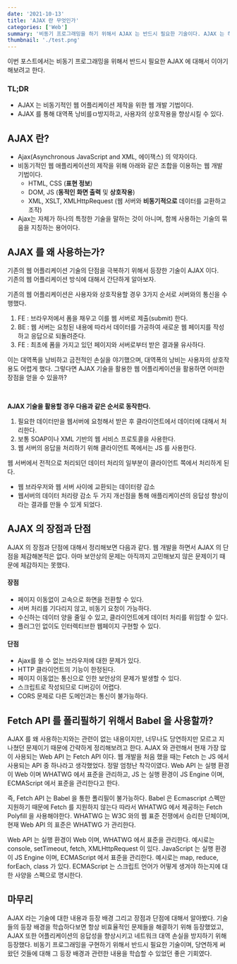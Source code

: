 ```yaml
---
date: '2021-10-13'
title: 'AJAX 란 무엇인가'
categories: ['Web']
summary: '비동기 프로그래밍을 하기 위해서 AJAX 는 반드시 필요한 기술이다. AJAX 는 하나의 특정한 기술을 말하는 것이 아니라, 함께 사용하는 기술의 묶음을 지징하는 것이다. 비동기적인 웹 어플리케이션의 제작을 위해서는 HTML, CSS, DOM, XMLHttpRequest 등이 필요하다.'
thumbnail: './test.png'
---
```


이번 포스트에서는 비동기 프로그래밍을 위해서 반드시 필요한 AJAX 에 대해서 이야기해보려고 한다.

### TL;DR

- AJAX 는 비동기적인 웹 어플리케이션 제작을 위한 웹 개발 기법이다.
- AJAX 를 통해 대역폭 낭비를ㅁ방지하고, 사용자의 상호작용을 향상시킬 수 있다.

## AJAX 란?

- Ajax(Asynchronous JavaScript and XML, 에이잭스) 의 약자이다.
- 비동기적인 웹 애플리케이션의 제작을 위해 아래와 같은 조합을 이용하는 웹 개발 기법이다.
  - HTML, CSS (**표현 정보**)
  - DOM, JS (**동적인 화면 출력** 및 **상호작용**)
  - XML, XSLT, XMLHttpRequest (웹 서버와 **비동기적으로** 데이터를 교환하고 조작)
- Ajax는 자체가 하나의 특정한 기술을 말하는 것이 아니며, 함께 사용하는 기술의 묶음을 지칭하는 용어이다.

## AJAX 를 왜 사용하는가?

기존의 웹 어플리케이션 기술의 단점을 극복하기 위해서 등장한 기술이 AJAX 이다. <br/>
기존의 웹 어플리케이션 방식에 대해서 간단하게 알아보자.

기존의 웹 어플리케이션은 사용자와 상호작용할 경우 3가지 순서로 서버와의 통신을 수행했다.

1. FE : 브라우저에서 폼을 채우고 이를 웹 서버로 제출(submit) 한다.
2. BE : 웹 서버는 요청된 내용에 따라서 데이터를 가공하여 새로운 웹 페이지를 작성하고 응답으로 되돌려준다.
3. FE : 최초에 폼을 가지고 있던 페이지와 서버로부터 받은 결과물 유사하다.

이는 대역폭을 낭비하고 금전적인 손실을 야기했으며, 대역폭의 낭비는 사용자의 상호작용도 어렵게 했다.
그렇다면 AJAX 기술을 활용한 웹 어플리케이션을 활용하면 어떠한 장점을 얻을 수 있을까?

<br>

**AJAX 기술을 활용할 경우 다음과 같은 순서로 동작한다.**

1. 필요한 데이터만을 웹서버에 요청해서 받은 후 클라이언트에서 데이터에 대해서 처리한다.
2. 보통 SOAP이나 XML 기반의 웹 서비스 프로토콜을 사용한다.
3. 웹 서버의 응답을 처리하기 위해 클라이언트 쪽에서는 JS 를 사용한다.

웹 서버에서 전적으로 처리되던 데이터 처리의 일부분이 클라이언트 쪽에서 처리하게 된다.

- 웹 브라우저와 웹 서버 사이에 교환되는 데이터량 감소
- 웹서버의 데이터 처리량 감소
  두 가지 개선점을 통해 애플리케이션의 응답성 향상이라는 결과를 만들 수 있게 되었다.

## AJAX 의 장점과 단점

AJAX 의 장점과 단점에 대해서 정리해보면 다음과 같다. 웹 개발을 하면서 AJAX 의 단점을 체감해본적은 없다. 아마 보안상의 문제는 아직까지 고민해보지 않은 문제이기 때문에 체감하지는 못했다.

#### 장점

- 페이지 이동없이 고속으로 화면을 전환할 수 있다.
- 서버 처리를 기다리지 않고, 비동기 요청이 가능하다.
- 수신하는 데이터 양을 줄일 수 있고, 클라이언트에게 데이터 처리를 위임할 수 있다.
- 플러그인 없이도 인터렉티브한 웹페이지 구현할 수 있다.

#### 단점

- Ajax를 쓸 수 없는 브라우저에 대한 문제가 있다.
- HTTP 클라이언트의 기능이 한정된다.
- 페이지 이동없는 통신으로 인한 보안상의 문제가 발생할 수 있다.
- 스크립트로 작성되므로 디버깅이 어렵다.
- CORS 문제로 다른 도메인과는 통신이 불가능하다.

## Fetch API 를 폴리필하기 위해서 Babel 을 사용할까?

AJAX 를 왜 사용하는지와는 관련이 없는 내용이지만, 너무나도 당연하지만 모르고 지나쳤던 문제이기 때문에 간략하게 정리해보려고 한다.
AJAX 와 관련해서 현재 가장 많이 사용되는 Web API 는 Fetch API 이다. 웹 개발을 처음 했을 때는 Fetch 는 JS 에서 사용되는 API 중 하나라고 생각했었다. 정말 엄청난 착각이였다. Web API 는 실행 환경이 Web 이며 WHATWG 에서 표준을 관리하고, JS 는 실행 환경이 JS Engine 이며, ECMAScript 에서 표준을 관리한다고 한다.

즉, Fetch API 는 Babel 을 통한 폴리필이 불가능하다. Babel 은 Ecmascript 스펙만 지원하기 때문에 Fetch 를 지원하지 않는다 따라서 WHATWG 에서 제공하는 Fetch Polyfill 을 사용해야한다. WHATWG 는 W3C 와의 웹 표준 전쟁에서 승리한 단체이며, 현재 Web API 의 표준은 WHATWG 가 관리한다.

Web API 는 실행 환경이 Web 이며, WHATWG 에서 표준을 관리한다. 예시로는 console, setTimeout, fetch, XMLHttpRequest 이 있다. JavaScript 는 실행 환경이 JS Engine 이며, ECMAScript 에서 표준을 관리한다. 예시로는 map, reduce, forEach, class 가 있다. ECMAScript 는 스크립트 언어가 어떻게 생겨야 하는지에 대한 사양을 스펙으로 명시한다.

## 마무리

AJAX 라는 기술에 대한 내용과 등장 배경 그리고 장점과 단점에 대해서 알아봤다. 기술들의 등장 배경을 학습하다보면 항상 비효율적인 문제들을 해결하기 위해 등장했었고, AJAX 또한 어플리케이션의 응답성을 향상시키고 네트워크 대역 손실을 방지하기 위해 등장했다. 비동기 프로그래밍을 구현하기 위해서 반드시 필요한 기술이며, 당연하게 써왔던 것들에 대해 그 등장 배경과 관련한 내용을 학습할 수 있었던 좋은 기회였다.
